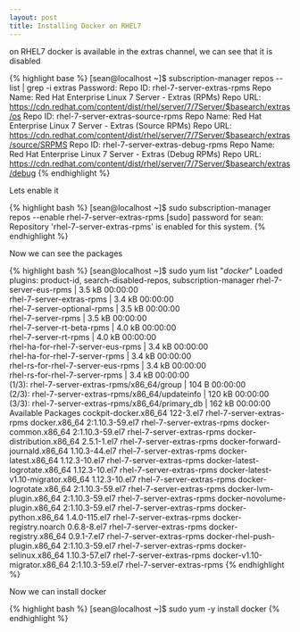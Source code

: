 ```yaml
---
layout: post
title: Installing Docker on RHEL7
---
```

on RHEL7 docker is available in the extras channel, we can see that it is disabled

{% highlight base %}
[sean@localhost ~]$ subscription-manager repos --list | grep -i extras
Password: 
Repo ID:   rhel-7-server-extras-rpms
Repo Name: Red Hat Enterprise Linux 7 Server - Extras (RPMs)
Repo URL:  https://cdn.redhat.com/content/dist/rhel/server/7/7Server/$basearch/extras/os
Repo ID:   rhel-7-server-extras-source-rpms
Repo Name: Red Hat Enterprise Linux 7 Server - Extras (Source RPMs)
Repo URL:  https://cdn.redhat.com/content/dist/rhel/server/7/7Server/$basearch/extras/source/SRPMS
Repo ID:   rhel-7-server-extras-debug-rpms
Repo Name: Red Hat Enterprise Linux 7 Server - Extras (Debug RPMs)
Repo URL:  https://cdn.redhat.com/content/dist/rhel/server/7/7Server/$basearch/extras/debug
{% endhighlight  %}

Lets enable it

{% highlight bash %}
[sean@localhost ~]$ sudo subscription-manager repos --enable rhel-7-server-extras-rpms
[sudo] password for sean: 
Repository 'rhel-7-server-extras-rpms' is enabled for this system.
{% endhighlight  %}

Now we can see the packages

{% highlight bash %}
[sean@localhost ~]$ sudo yum list "*docker*"
Loaded plugins: product-id, search-disabled-repos, subscription-manager
rhel-7-server-eus-rpms                                                                                                                                                               | 3.5 kB  00:00:00     
rhel-7-server-extras-rpms                                                                                                                                                            | 3.4 kB  00:00:00     
rhel-7-server-optional-rpms                                                                                                                                                          | 3.5 kB  00:00:00     
rhel-7-server-rpms                                                                                                                                                                   | 3.5 kB  00:00:00     
rhel-7-server-rt-beta-rpms                                                                                                                                                           | 4.0 kB  00:00:00     
rhel-7-server-rt-rpms                                                                                                                                                                | 4.0 kB  00:00:00     
rhel-ha-for-rhel-7-server-eus-rpms                                                                                                                                                   | 3.4 kB  00:00:00     
rhel-ha-for-rhel-7-server-rpms                                                                                                                                                       | 3.4 kB  00:00:00     
rhel-rs-for-rhel-7-server-eus-rpms                                                                                                                                                   | 3.4 kB  00:00:00     
rhel-rs-for-rhel-7-server-rpms                                                                                                                                                       | 3.4 kB  00:00:00     
(1/3): rhel-7-server-extras-rpms/x86_64/group                                                                                                                                        |  104 B  00:00:00     
(2/3): rhel-7-server-extras-rpms/x86_64/updateinfo                                                                                                                                   | 120 kB  00:00:00     
(3/3): rhel-7-server-extras-rpms/x86_64/primary_db                                                                                                                                   | 162 kB  00:00:00     
Available Packages
cockpit-docker.x86_64                                                                              122-3.el7                                                                       rhel-7-server-extras-rpms
docker.x86_64                                                                                      2:1.10.3-59.el7                                                                 rhel-7-server-extras-rpms
docker-common.x86_64                                                                               2:1.10.3-59.el7                                                                 rhel-7-server-extras-rpms
docker-distribution.x86_64                                                                         2.5.1-1.el7                                                                     rhel-7-server-extras-rpms
docker-forward-journald.x86_64                                                                     1.10.3-44.el7                                                                   rhel-7-server-extras-rpms
docker-latest.x86_64                                                                               1.12.3-10.el7                                                                   rhel-7-server-extras-rpms
docker-latest-logrotate.x86_64                                                                     1.12.3-10.el7                                                                   rhel-7-server-extras-rpms
docker-latest-v1.10-migrator.x86_64                                                                1.12.3-10.el7                                                                   rhel-7-server-extras-rpms
docker-logrotate.x86_64                                                                            2:1.10.3-59.el7                                                                 rhel-7-server-extras-rpms
docker-lvm-plugin.x86_64                                                                           2:1.10.3-59.el7                                                                 rhel-7-server-extras-rpms
docker-novolume-plugin.x86_64                                                                      2:1.10.3-59.el7                                                                 rhel-7-server-extras-rpms
docker-python.x86_64                                                                               1.4.0-115.el7                                                                   rhel-7-server-extras-rpms
docker-registry.noarch                                                                             0.6.8-8.el7                                                                     rhel-7-server-extras-rpms
docker-registry.x86_64                                                                             0.9.1-7.el7                                                                     rhel-7-server-extras-rpms
docker-rhel-push-plugin.x86_64                                                                     2:1.10.3-59.el7                                                                 rhel-7-server-extras-rpms
docker-selinux.x86_64                                                                              1.10.3-57.el7                                                                   rhel-7-server-extras-rpms
docker-v1.10-migrator.x86_64                                                                       2:1.10.3-59.el7                                                                 rhel-7-server-extras-rpms
{% endhighlight  %}

Now we can install docker

{% highlight bash %}
[sean@localhost ~]$ sudo yum -y install docker
{% endhighlight %}